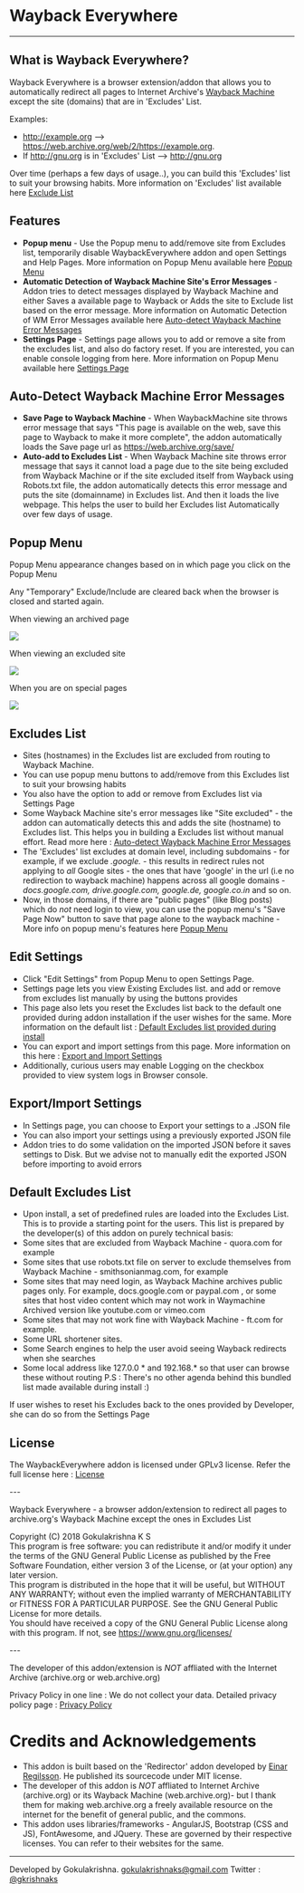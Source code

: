 Wayback Everywhere
==================

* * *

What is Wayback Everywhere?
---------------------------
Wayback Everywhere is a browser extension/addon that allows you to automatically redirect all pages to Internet Archive's [Wayback Machine](https://web.archive.org) except the site (domains) that are in 'Excludes' List.  

Examples:

*   http://example.org  --> https://web.archive.org/web/2/https://example.org.
*   If http://gnu.org is in 'Excludes' List --> http://gnu.org  


Over time (perhaps a few days of usage..), you can build this 'Excludes' list to suit your browsing habits. More information on 'Excludes' list available here [Exclude List](#excludes-list)


Features
--------

*   **Popup menu** \- Use the Popup menu to add/remove site from Excludes list, temporarily disable WaybackEverywhere addon and open Settings and Help Pages. More information on Popup Menu available here [Popup Menu](#popup-menu)
*   **Automatic Detection of Wayback Machine Site's Error Messages** \- Addon tries to detect messages displayed by Wayback Machine and either Saves a available page to Wayback or Adds the site to Exclude list based on the error message. More information on Automatic Detection of WM Error Messages available here [Auto-detect Wayback Machine Error Messages](#auto-detect-wayback-machine-error-messages)
*   **Settings Page** \- Settings page allows you to add or remove a site from the excludes list, and also do factory reset. If you are interested, you can enable console logging from here. More information on Popup Menu available here [Settings Page](#edit-settings)



Auto-Detect Wayback Machine Error Messages
-----------------------------

*   **Save Page to Wayback Machine** \- When WaybackMachine site throws error message that says "This page is available on the web, save this page to Wayback to make it more complete", the addon automatically loads the Save page url as https://web.archive.org/save/ <URL>
*   **Auto-add to Excludes List** \- When Wayback Machine site throws error message that says it cannot load a page due to the site being excluded from Wayback Machine or if the site excluded itself from Wayback using Robots.txt file, the addon automatically detects this error message and puts the site (domainname) in Excludes list. And then it loads the live webpage. This helps the user to build her Excludes list Automatically over few days of usage.



Popup Menu
----------

Popup Menu appearance changes based on in which page you click on the Popup Menu

Any "Temporary" Exclude/Include are cleared back when the browser is closed and started again.

When viewing an archived page

![](images/ShowExcludes.png)

When viewing an excluded site

![](images/ShowIncludes.png)

When you are on special pages

![](images/settingspage.png)


Excludes List
-------------

*   Sites (hostnames) in the Excludes list are excluded from routing to Wayback Machine.
*   You can use popup menu buttons to add/remove from this Excludes list to suit your browsing habits
*   You also have the option to add or remove from Excludes list via Settings Page
*   Some Wayback Machine site's error messages like "Site excluded" - the addon can automatically detects this and adds the site (hostname) to Excludes list. This helps you in building a Excludes list without manual effort. Read more here : [Auto-detect Wayback Machine Error Messages](#auto-detect-wayback-machine-error-messages)
*   The 'Excludes' list excludes at domain level, including subdomains - for example, if we exclude _*.google.*_ \- this results in redirect rules not applying to _all_ Google sites - the ones that have 'google' in the url (i.e no redirection to wayback machine) happens across all google domains - _docs.google.com, drive.google.com, google.de, google.co.in_ and so on.
*   Now, in those domains, if there are "public pages" (like Blog posts) which do _not_ need login to view, you can use the popup menu's "Save Page Now" button to save that page alone to the wayback machine - More info on popup menu's features here [Popup Menu](#popup-menu)


Edit Settings
-------------

*   Click "Edit Settings" from Popup Menu to open Settings Page.
*   Settings page lets you view Existing Excludes list. and add or remove from excludes list manually by using the buttons provides
*   This page also lets you reset the Excludes list back to the default one provided during addon installation if the user wishes for the same. More information on the default list : [Default Excludes list provided during install](#default-excludes-list)
*   You can export and import settings from this page. More information on this here : [Export and Import Settings](#exportimport-settings)
*   Additionally, curious users may enable Logging on the checkbox provided to view system logs in Browser console.



Export/Import Settings
----------------------

*   In Settings page, you can choose to Export your settings to a .JSON file
*   You can also import your settings using a previously exported JSON file
*   Addon tries to do some validation on the imported JSON before it saves settings to Disk. But we advise not to manually edit the exported JSON before importing to avoid errors



Default Excludes List
---------------------
*   Upon install, a set of predefined rules are loaded into the Excludes List. This is to provide a starting point for the users. This list is prepared by the developer(s) of this addon on purely technical basis:
*   Some sites that are excluded from Wayback Machine - quora.com for example
*   Some sites that use robots.txt file on server to exclude themselves from Wayback Machine - smithsonianmag.com, for example
*   Some sites that may need login, as Wayback Machine archives public pages only. For example, docs.google.com or paypal.com , or some sites that host video content which may not work in Waymachine Archived version like youtube.com or vimeo.com
*   Some sites that may not work fine with Wayback Machine - ft.com for example.
*   Some URL shortener sites.
*   Some Search engines to help the user avoid seeing Wayback redirects when she searches
*   Some local address like 127.0.0 * and 192.168.* so that user can browse these without routing
P.S : There's no other agenda behind this bundled list made available during install :)


If user wishes to reset his Excludes back to the ones provided by Developer, she can do so from the Settings Page


License
-------

The WaybackEverywhere addon is licensed under GPLv3 license. Refer the full license here : [License](LICENSE.html)


\-\-\-

Wayback Everywhere - a browser addon/extension to redirect all pages to archive.org's Wayback Machine except the ones in Excludes List  

Copyright (C) 2018 Gokulakrishna K S  
This program is free software: you can redistribute it and/or modify it under the terms of the GNU General Public License as published by the Free Software Foundation, either version 3 of the License, or (at your option) any later version.  
This program is distributed in the hope that it will be useful, but WITHOUT ANY WARRANTY; without even the implied warranty of MERCHANTABILITY or FITNESS FOR A PARTICULAR PURPOSE. See the GNU General Public License for more details.  
You should have received a copy of the GNU General Public License along with this program. If not, see https://www.gnu.org/licenses/

\-\-\-

The developer of this addon/extension is _NOT_ affliated with the Internet Archive (archive.org or web.archive.org)



Privacy Policy in one line : We do not collect your data. Detailed privacy policy page : [Privacy Policy](privacy.html)



Credits and Acknowledgements
============================
*   This addon is built based on the 'Redirector' addon developed by [Einar Regilsson](http://einaregilsson.com/redirector). He published its sourcecode under MIT license.
*   The developer of this addon is _NOT_ affliated to Internet Archive (archive.org) or its Wayback Machine (web.archive.org)- but I thank them for making web.archive.org a freely available resource on the internet for the benefit of general public, and the commons.
*   This addon uses libraries/frameworks - AngularJS, Bootstrap (CSS and JS), FontAwesome, and JQuery. These are governed by their respective licenses. You can refer to their websites for the same.

--------
Developed by Gokulakrishna. [gokulakrishnaks@gmail.com](mailto:gokulakrishnaks@gmail.com?subject=WaybackEverywhere%20Feedback ) Twitter : [@gkrishnaks](https://twitter.com/gkrishnaks )
